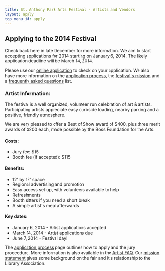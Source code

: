 ```yaml
---
title: St. Anthony Park Arts Festival - Artists and Vendors
layout: apply
top_menu_id: apply
---
```

## Applying to the 2014 Festival

Check back here in late December for more information. 
We aim to start accepting applications for 2014 
starting on January 6, 2014. The likely application deadline will be 
March 14, 2014.

Please use our [online application](/apply/apply.html) to check on your application. 
We also have more information on the [application process](/apply/jury.html), 
the [festival's mission](/apply/mission.html) and a
[frequently asked questions](/apply/faq.html) list.

### Artist Information:

The festival is a well organized, volunteer run celebration of art & artists. 
Participating artists appreciate easy curbside loading, 
nearby parking and a positive, friendly atmosphere. 

We are very pleased to offer a Best of Show award of $400, 
plus three merit awards of $200 each, 
made possible by the Boss Foundation for the Arts.

#### Costs:

- Jury fee: $15
- Booth fee (if accepted): $115

#### Benefits:

- 12' by 12' space
- Regional advertising and promotion
- Easy access set up, with volunteers available to help
- Refreshments
- Booth sitters if you need a short break
- A simple artist's meal afterwards

#### Key dates:

- January 6, 2014 - Artist applications accepted 
- March 14, 2014 - Artist applications due
- June 7, 2014 - Festival day!

The [application process](/apply/jury.html) page outlines how to apply and the jury proceedure.
More information is also available in the [Artist FAQ](/apply/faq.html).
Our [mission statement](/apply/mission.html) gives some background on the fair 
and it's relationship to the Library Association.
